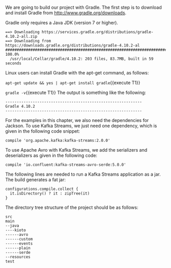 
We are going to build our project with Gradle. The first step is to download and install Gradle from http://www.gradle.org/downloads.

Gradle only requires a Java JDK (version 7 or higher).


```
==> Downloading https://services.gradle.org/distributions/gradle-4.10.2-all.zip
==> Downloading from https://downloads.gradle.org/distributions/gradle-4.10.2-al
######################################################################## 100.0%
  /usr/local/Cellar/gradle/4.10.2: 203 files, 83.7MB, built in 59 seconds
```

Linux users can install Gradle with the apt-get command, as follows:

`apt-get update && yes | apt-get install gradle`{{execute T1}} 
 

`gradle -v`{{execute T1}} 
The output is something like the following:

```
------------------------------------------------------------
Gradle 4.10.2
------------------------------------------------------------
```


For the examples in this chapter, we also need the dependencies for Jackson. To use Kafka Streams, we just need one dependency, which is given in the following code snippet:

```
compile 'org.apache.kafka:kafka-streams:2.0.0'
```

To use Apache Avro with Kafka Streams, we add the serializers and deserializers as given in the following code:

```
compile 'io.confluent:kafka-streams-avro-serde:5.0.0'
```

The following lines are needed to run a Kafka Streams application as a jar. The build generates a fat jar:

```
configurations.compile.collect {
  it.isDirectory() ? it : zipTree(it)
}
```

The directory tree structure of the project should be as follows:

```
src
main
--java
----kioto
------avro
------custom
------events
------plain
------serde
--resources
test
```
